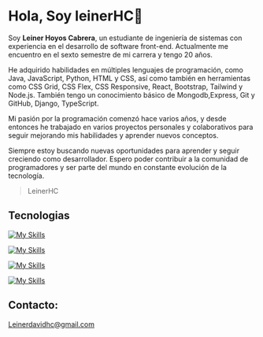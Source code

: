# Hola, Soy leinerHC:wave:

  Soy <strong>Leiner Hoyos Cabrera</strong>, un estudiante de ingeniería de sistemas con experiencia en el desarrollo de software front-end. Actualmente me encuentro en el sexto semestre de mi carrera y tengo 20 años.

He adquirido habilidades en múltiples lenguajes de programación, como Java, JavaScript, Python, HTML y CSS, así como también en herramientas como CSS Grid, CSS Flex, CSS Responsive, React, Bootstrap, Tailwind y Node.js. También tengo un conocimiento básico de Mongodb,Express, Git y GitHub, Django, TypeScript.

Mi pasión por la programación comenzó hace varios años, y desde entonces he trabajado en varios proyectos personales y colaborativos para seguir mejorando mis habilidades y aprender nuevos conceptos.

Siempre estoy buscando nuevas oportunidades para aprender y seguir creciendo como desarrollador. Espero poder contribuir a la comunidad de programadores y ser parte del mundo en constante evolución de la tecnología.

> LeinerHC

## Tecnologias
[![My Skills](https://skills.thijs.gg/icons?i=js,html,css,tailwind)](https://skills.thijs.gg)

[![My Skills](https://skills.thijs.gg/icons?i=bootstrap,java,python,nodejs)](https://skills.thijs.gg)

[![My Skills](https://skills.thijs.gg/icons?i=mongodb,react,express,ts)](https://skills.thijs.gg)

[![My Skills](https://skills.thijs.gg/icons?i=git,github,django)](https://skills.thijs.gg)
## Contacto:
Leinerdavidhc@gmail.com

